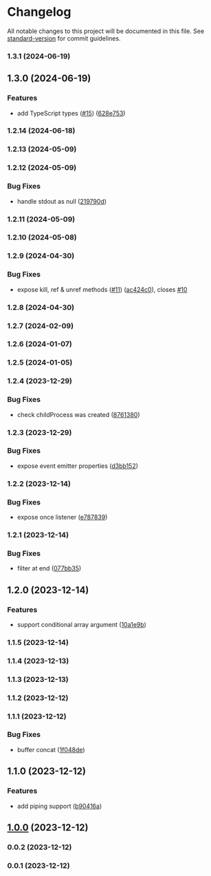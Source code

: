 # Changelog

All notable changes to this project will be documented in this file. See [standard-version](https://github.com/conventional-changelog/standard-version) for commit guidelines.

### 1.3.1 (2024-06-19)

## 1.3.0 (2024-06-19)


### Features

* add TypeScript types ([#15](https://github.com/microlinkhq/tinyspawn/issues/15)) ([628e753](https://github.com/microlinkhq/tinyspawn/commit/628e7534f552b43c718beac8063f30abb37b565c))

### 1.2.14 (2024-06-18)

### 1.2.13 (2024-05-09)

### 1.2.12 (2024-05-09)


### Bug Fixes

* handle stdout as null ([219790d](https://github.com/microlinkhq/tinyspawn/commit/219790d2dd84baac3cf1e8f99f7c34550a731ce9))

### 1.2.11 (2024-05-09)

### 1.2.10 (2024-05-08)

### 1.2.9 (2024-04-30)


### Bug Fixes

* expose kill, ref & unref methods ([#11](https://github.com/microlinkhq/tinyspawn/issues/11)) ([ac424c0](https://github.com/microlinkhq/tinyspawn/commit/ac424c090f0c81cef4ed1f519821eddf3e33ab6a)), closes [#10](https://github.com/microlinkhq/tinyspawn/issues/10)

### 1.2.8 (2024-04-30)

### 1.2.7 (2024-02-09)

### 1.2.6 (2024-01-07)

### 1.2.5 (2024-01-05)

### 1.2.4 (2023-12-29)


### Bug Fixes

* check childProcess was created ([8761380](https://github.com/microlinkhq/tinyspawn/commit/8761380b5b133ba6e82fa6b07bdaa31269f906ea))

### 1.2.3 (2023-12-29)


### Bug Fixes

* expose event emitter properties ([d3bb152](https://github.com/microlinkhq/tinyspawn/commit/d3bb15201fc073e60930de348bd05a56423d2f6b))

### 1.2.2 (2023-12-14)


### Bug Fixes

* expose once listener ([e787839](https://github.com/microlinkhq/tinyspawn/commit/e787839ea5f66e01c1834f7a4ce48e42ff512001))

### 1.2.1 (2023-12-14)


### Bug Fixes

* filter at end ([077bb35](https://github.com/microlinkhq/tinyspawn/commit/077bb355006b787afc57cc58e6a0b08f61513530))

## 1.2.0 (2023-12-14)


### Features

* support conditional array argument ([10a1e9b](https://github.com/microlinkhq/tinyspawn/commit/10a1e9baa9757a66dbae197e62e8f17234163fa0))

### 1.1.5 (2023-12-14)

### 1.1.4 (2023-12-13)

### 1.1.3 (2023-12-13)

### 1.1.2 (2023-12-12)

### 1.1.1 (2023-12-12)


### Bug Fixes

* buffer concat ([1f048de](https://github.com/microlinkhq/tinyspawn/commit/1f048de258baa88d71f730f63d6b470212e98493))

## 1.1.0 (2023-12-12)


### Features

* add piping support ([b90416a](https://github.com/microlinkhq/tinyspawn/commit/b90416acbfa6300477a127b5b0d6d4d37235af4b))

## [1.0.0](https://github.com/microlinkhq/tinyspawn/compare/v0.0.2...v1.0.0) (2023-12-12)

### 0.0.2 (2023-12-12)

### 0.0.1 (2023-12-12)
